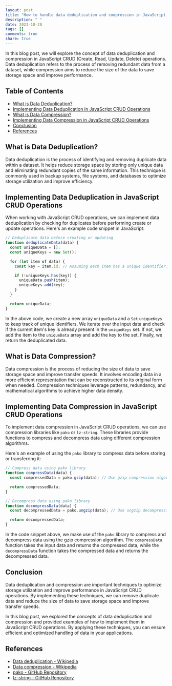 ```yaml
---
layout: post
title: "How to handle data deduplication and compression in JavaScript CRUD operations."
description: " "
date: 2023-10-20
tags: []
comments: true
share: true
---
```


In this blog post, we will explore the concept of data deduplication and compression in JavaScript CRUD (Create, Read, Update, Delete) operations. Data deduplication refers to the process of removing redundant data from a dataset, while compression aims to reduce the size of the data to save storage space and improve performance.

## Table of Contents
- [What is Data Deduplication?](#what-is-data-deduplication)
- [Implementing Data Deduplication in JavaScript CRUD Operations](#implementing-data-deduplication-in-javascript-crud-operations)
- [What is Data Compression?](#what-is-data-compression)
- [Implementing Data Compression in JavaScript CRUD Operations](#implementing-data-compression-in-javascript-crud-operations)
- [Conclusion](#conclusion)
- [References](#references)

## What is Data Deduplication?
Data deduplication is the process of identifying and removing duplicate data within a dataset. It helps reduce storage space by storing only unique data and eliminating redundant copies of the same information. This technique is commonly used in backup systems, file systems, and databases to optimize storage utilization and improve efficiency.

## Implementing Data Deduplication in JavaScript CRUD Operations
When working with JavaScript CRUD operations, we can implement data deduplication by checking for duplicates before performing create or update operations. Here's an example code snippet in JavaScript:

```javascript
// Deduplicate data before creating or updating
function deduplicateData(data) {
  const uniqueData = [];
  const uniqueKeys = new Set();

  for (let item of data) {
    const key = item.id; // Assuming each item has a unique identifier, 'id'

    if (!uniqueKeys.has(key)) {
      uniqueData.push(item);
      uniqueKeys.add(key);
    }
  }

  return uniqueData;
}
```

In the above code, we create a new array `uniqueData` and a `Set` `uniqueKeys` to keep track of unique identifiers. We iterate over the input data and check if the current item's key is already present in the `uniqueKeys` set. If not, we add the item to the `uniqueData` array and add the key to the set. Finally, we return the deduplicated data.

## What is Data Compression?
Data compression is the process of reducing the size of data to save storage space and improve transfer speeds. It involves encoding data in a more efficient representation that can be reconstructed to its original form when needed. Compression techniques leverage patterns, redundancy, and mathematical algorithms to achieve higher data density.

## Implementing Data Compression in JavaScript CRUD Operations
To implement data compression in JavaScript CRUD operations, we can use compression libraries like `pako` or `lz-string`. These libraries provide functions to compress and decompress data using different compression algorithms.

Here's an example of using the `pako` library to compress data before storing or transferring it:

```javascript
// Compress data using pako library
function compressData(data) {
  const compressedData = pako.gzip(data); // Use gzip compression algorithm

  return compressedData;
}

// Decompress data using pako library
function decompressData(data) {
  const decompressedData = pako.ungzip(data); // Use ungzip decompression algorithm

  return decompressedData;
}
```

In the code snippet above, we make use of the `pako` library to compress and decompress data using the gzip compression algorithm. The `compressData` function takes the input data and returns the compressed data, while the `decompressData` function takes the compressed data and returns the decompressed data.

## Conclusion
Data deduplication and compression are important techniques to optimize storage utilization and improve performance in JavaScript CRUD operations. By implementing these techniques, we can remove duplicate data and reduce the size of data to save storage space and improve transfer speeds.

In this blog post, we explored the concepts of data deduplication and compression and provided examples of how to implement them in JavaScript CRUD operations. By applying these techniques, you can ensure efficient and optimized handling of data in your applications.

## References
- [Data deduplication - Wikipedia](https://en.wikipedia.org/wiki/Data_deduplication)
- [Data compression - Wikipedia](https://en.wikipedia.org/wiki/Data_compression)
- [pako - GitHub Repository](https://github.com/nodeca/pako)
- [lz-string - GitHub Repository](https://github.com/pieroxy/lz-string)